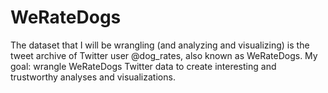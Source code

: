 # WeRateDogs
The dataset that I will be wrangling (and analyzing and visualizing) is the tweet archive of Twitter user @dog_rates, also known as WeRateDogs. My goal: wrangle WeRateDogs Twitter data to create interesting and trustworthy analyses and visualizations. 
